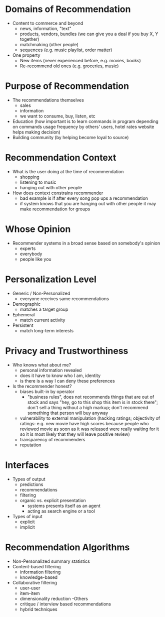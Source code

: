# Domains of Recommendation

- Content to commerce and beyond
    - news, information, "text"
    - products, vendors, bundles (we can give you a deal if you buy X, Y together)
    - matchmaking (other people)
    - sequences (e.g. music playlist, order matter)
- One property
    - New items (never experienced before, e.g. movies, books)
    - Re-recommend old ones (e.g. groceries, music)


# Purpose of Recommendation

- The recommendations themselves 
    - sales
    - information
    - we want to consume, buy, listen, etc
- Education (how important is to learn commands in program depending on commands usage frequency by others' users, hotel rates website helps making decision)
- Building community (by helping become loyal to source)


# Recommendation Context
    
- What is the user doing at the time of recommendation
    - shopping
    - listening to music
    - hanging out with other people
- How does context constrains recommender
    - bad example is if after every song pop ups a recommendation
    - if system knows that you are hanging out with other people it may make recommendation for groups


# Whose Opinion

- Recommender systems in a broad sense based on somebody's opinion
    - experts
    - everybody
    - people like you


# Personalization Level

- Generic / Non-Personalized
    - everyone receives same recommendations
- Demographic
    - matches a target group
- Ephemeral
    - match current activity
- Persistent
    - match long-term interests


# Privacy and Trustworthiness

- Who knows what about me?
    - personal information revealed
    - does it have to know who I am, identity
    - is there is a way I can deny these preferences
- Is the recommender honest?
    - biases built-in by operator
        - "business rules", does not recommends things that are out of stock and says "hey, go to this shop this item is in stock there"; don't sell a thing without a high markup; don't recommend something that person will buy anyway
    - vulnerability to external manipulation (hacking ratings; objectivity of ratings: e.g. new movie have high scores because people who reviewed movie as soon as it was released were really waiting for it so it is most likely that they will leave positive review)
    - transparency of recommenders
    - reputation


# Interfaces

- Types of output 
    - predictions
    - recommendations
    - filtering
    - organic vs. explicit presentation
        - systems presents itself as an agent
        - acting as search engine or a tool
- Types of input
    - explicit
    - implicit



# Recommendation Algorithms

- Non-Personalized summary statistics
- Content-based filtering
    - information filtering
    - knowledge-based
- Collaborative filtering
    - user-user
    - item-item
    - dimensionality reduction
-Others
    - critique / interview based recommendations
    - hybrid techniques
